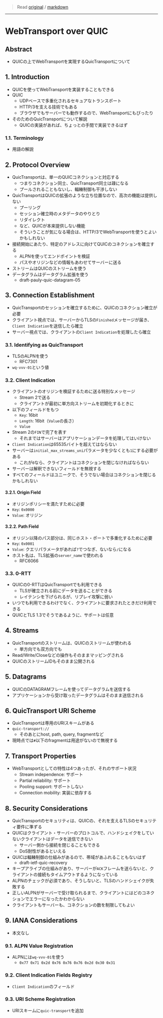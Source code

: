 > Read [original](https://tools.ietf.org/html/draft-vvv-webtransport-quic-01) / [markdown](../markdown/draft-vvv-webtransport-quic-01.md)

---

# WebTransport over QUIC

## Abstract

- QUICの上でWebTransportを実現するQuicTransportについて

## 1. Introduction

- QUICを使ってWebTransportを実装することもできる
- QUIC
  - UDPベースで多重化されるセキュアなトランスポート
  - HTTP/3を支える技術でもある
  - ブラウザでもサーバーでも動作するので、WebTransportにもぴったり
- そのためのQuicTransportについて解説
  - QUICの実装があれば、ちょっとの手間で実装できるはず

### 1.1. Terminology

- 用語の解説

## 2. Protocol Overview

- QuicTransportは、単一のQUICコネクションと対応する
  - つまりコネクション同士、QuicTransport同士は疎になる
  - プールされることもないし、輻輳制御も干渉しない
- QuicTransportはQUICの拡張のような立ち位置なので、高次の機能は提供しない
  - プーリング
  - セッション確立時のメタデータのやりとり
  - リダイレクト
  - など、QUICが本来提供しない機能
  - そういうことが気になる場合は、HTTP/3でWebTransportを使うとよいかもしれない
- 接続開始にあたり、特定のアドレスに向けてQUICのコネクションを確立する
  - ALPNを使ってエンドポイントを検証
  - パスやオリジンなどの情報もあわせてサーバーに送る
- ストリームはQUICのストリームを使う
- データグラムはデータグラム拡張を使う
  - draft-pauly-quic-datagram-05

## 3. Connection Establishment

- QuicTransportのセッションを確立するために、QUICのコネクション確立が必要
- クライアント視点では、サーバーからTLSの`Finished`メッセージが届き、`Client Indication`を送信したら確立
- サーバー視点では、クライアントの`Client Indication`を処理したら確立

### 3.1. Identifying as QuicTransport

- TLSのALPNを使う
  - RFC7301
- `wq-vvv-01`という値

### 3.2. Client Indication

- クライアントのオリジンを検証するために送る特別なメッセージ
  - Stream 2で送る
  - クライアントが最初に単方向ストリームを初期化するときに
- 以下のフィールドをもつ
  - `Key`: 16bit
  - `Length`: 16bit（`Value`の長さ）
  - `Value`
- Stream 2の`FIN`で完了を表す
  - それまではサーバーはアプリケーションデータを処理してはいけない
- `Client Indication`は65535バイトを超えてはならない
- サーバーは`initial_max_streams_uni`パラメータを少なくとも`1`にする必要がある
  - これが`0`なら、クライアントはコネクションを閉じなければならない
- サーバーは解釈できないフィールドを無視する
- すべてのフィールドはユニークで、そうでない場合はコネクションを閉じるかもしれない

#### 3.2.1. Origin Field

- オリジンポリシーを満たすために必要
- `Key`: `0x0000`
- `Value`: オリジン

#### 3.2.2. Path Field

- オリジン以降のパス部分は、同じホスト・ポートで多重化するために必要
- `Key`: `0x0001`
- `Value`: クエリパラメータがあれば`?`でつなぎ、ないなら`/`になる
- ホスト名は、TLS拡張の`server_name`で使われる
  - RFC6066

### 3.3. 0-RTT

- QUICの0-RTTはQuicTransportでも利用できる
  - TLSが確立される前にデータを送ることができる
  - レイテンシを下げられるが、リプレイ攻撃に弱い
- いつでも利用できるわけでなく、クライアントに要求されたときだけ利用できる
- QUICとTLS 1.3でそうであるように、サポートは任意

## 4. Streams

- QuicTransportのストリームは、QUICのストリームが使われる
  - 単方向でも双方向でも
- Read/Write/Closeなどの操作もそのままマッピングされる
- QUICのストリームIDもそのまま公開される

## 5. Datagrams

- QUICのDATAGRAMフレームを使ってデータグラムを送信する
- アプリケーションから受け取ったデータグラムはそのまま送信される

## 6. QuicTransport URI Scheme

- QuicTransportは専用のURIスキームがある
- `quic-transport://`
  - そのあとにhost, path, query, fragmentなど
- 現時点では`#`以下のfragmentは用途がないので無視する

## 7. Transport Properties

- WebTransportとしての特性は4つあったが、それのサポート状況
  - Stream independence: サポート
  - Partial reliability: サポート
  - Pooling support: サポートしない
  - Connection mobility: 実装に依存する

## 8. Security Considerations

- QuicTransportのセキュリティは、QUICの、それを支えるTLSのセキュリティ要件に準ずる
- QUICはクライアント・サーバーのプロトコルで、ハンドシェイクをしていないクライアントはデータを送信できない
  - サーバー側から接続を閉じることもできる
  - DoS耐性があるといえる
- QUICは輻輳制御の仕組みがあるので、帯域があふれることもないはず
  - draft-ietf-quic-recovery
- キープアライブの仕組みがあり、サーバーが`ACK`フレームを送らないと、クライアントの接続もタイムアウトするようになっている
- ALPNのチェックが必須であり、そうしないと、TLSのハンドシェイクが失敗する
- 正しいALPNがサーバーで受け取られるまで、クライアントにはどのコネクションでエラーになったかわからない
- クライアントもサーバーも、コネクションの数を制限してもよい

## 9. IANA Considerations

- 本文なし

### 9.1. ALPN Value Registration

- ALPNには`wq-vvv-01`を使う
  - `0x77 0x71 0x2d 0x76 0x76 0x76 0x2d 0x30 0x31`

### 9.2. Client Indication Fields Registry

- `Client Indication`のフィールド

### 9.3. URI Scheme Registration

- URIスキームに`quic-transport`を追加
